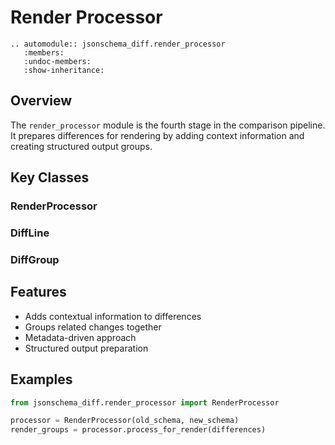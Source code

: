 # Render Processor

```{eval-rst}
.. automodule:: jsonschema_diff.render_processor
   :members:
   :undoc-members:
   :show-inheritance:
```

## Overview

The `render_processor` module is the fourth stage in the comparison pipeline. It prepares differences for rendering by adding context information and creating structured output groups.

## Key Classes

### RenderProcessor
### DiffLine
### DiffGroup

## Features

- Adds contextual information to differences
- Groups related changes together
- Metadata-driven approach
- Structured output preparation

## Examples

```python
from jsonschema_diff.render_processor import RenderProcessor

processor = RenderProcessor(old_schema, new_schema)
render_groups = processor.process_for_render(differences)
```
